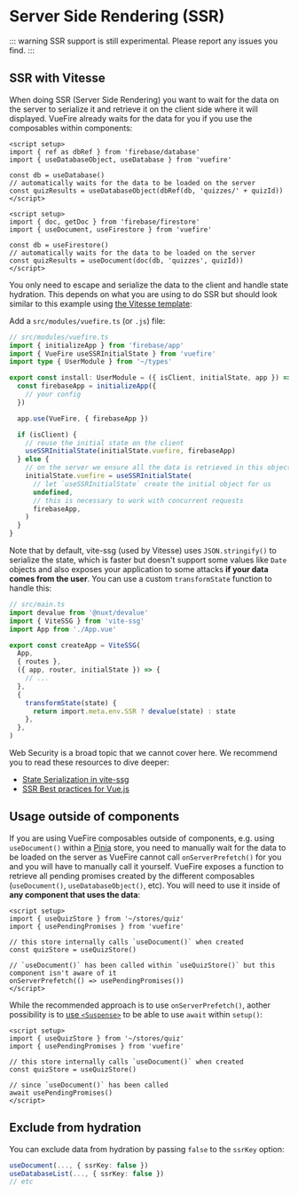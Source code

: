 # Server Side Rendering (SSR)

<!-- NOTE: hide until it works -->
<!-- ::: tip
If you are using Nuxt.js, read the [Nuxt guide](/nuxt/getting-started.md) instead, most of the things are already configured for you.
::: -->

::: warning
SSR support is still experimental. Please report any issues you find.
:::

## SSR with Vitesse

When doing SSR (Server Side Rendering) you want to wait for the data on the server to serialize it and retrieve it on the client side where it will displayed. VueFire already waits for the data for you if you use the composables within components:

<FirebaseExample>

```vue
<script setup>
import { ref as dbRef } from 'firebase/database'
import { useDatabaseObject, useDatabase } from 'vuefire'

const db = useDatabase()
// automatically waits for the data to be loaded on the server
const quizResults = useDatabaseObject(dbRef(db, 'quizzes/' + quizId))
</script>
```

```vue
<script setup>
import { doc, getDoc } from 'firebase/firestore'
import { useDocument, useFirestore } from 'vuefire'

const db = useFirestore()
// automatically waits for the data to be loaded on the server
const quizResults = useDocument(doc(db, 'quizzes', quizId))
</script>
```

</FirebaseExample>

You only need to escape and serialize the data to the client and handle state hydration. This depends on what you are using to do SSR but should look similar to this example using [the Vitesse template](https://github.com/antfu/vitesse):

Add a `src/modules/vuefire.ts` (or `.js`) file:

```ts
// src/modules/vuefire.ts
import { initializeApp } from 'firebase/app'
import { VueFire useSSRInitialState } from 'vuefire'
import type { UserModule } from '~/types'

export const install: UserModule = ({ isClient, initialState, app }) => {
  const firebaseApp = initializeApp({
    // your config
  })

  app.use(VueFire, { firebaseApp })

  if (isClient) {
    // reuse the initial state on the client
    useSSRInitialState(initialState.vuefire, firebaseApp)
  } else {
    // on the server we ensure all the data is retrieved in this object
    initialState.vuefire = useSSRInitialState(
      // let `useSSRInitialState` create the initial object for us
      undefined,
      // this is necessary to work with concurrent requests
      firebaseApp,
    )
  }
}
```

Note that by default, vite-ssg (used by Vitesse) uses `JSON.stringify()` to serialize the state, which is faster but doesn't support some values like `Date` objects and also exposes your application to some attacks **if your data comes from the user**. You can use a custom `transformState` function to handle this:

```ts
// src/main.ts
import devalue from '@nuxt/devalue'
import { ViteSSG } from 'vite-ssg'
import App from './App.vue'

export const createApp = ViteSSG(
  App,
  { routes },
  ({ app, router, initialState }) => {
    // ...
  },
  {
    transformState(state) {
      return import.meta.env.SSR ? devalue(state) : state
    },
  },
)
```

Web Security is a broad topic that we cannot cover here. We recommend you to read these resources to dive deeper:

- [State Serialization in vite-ssg](https://github.com/antfu/vite-ssg#state-serialization)
- [SSR Best practices for Vue.js](https://vuejs.org/guide/best-practices/security.html#server-side-rendering-ssr)

## Usage outside of components

If you are using VueFire composables outside of components, e.g. using `useDocument()` within a [Pinia](https://pinia.vuejs.org) store, you need to manually wait for the data to be loaded on the server as VueFire cannot call `onServerPrefetch()` for you and you will have to manually call it yourself. VueFire exposes a function to retrieve all pending promises created by the different composables (`useDocument()`, `useDatabaseObject()`, etc). You will need to use it inside of **any component that uses the data**:

```vue
<script setup>
import { useQuizStore } from '~/stores/quiz'
import { usePendingPromises } from 'vuefire'

// this store internally calls `useDocument()` when created
const quizStore = useQuizStore()

// `useDocument()` has been called within `useQuizStore()` but this component isn't aware of it
onServerPrefetch(() => usePendingPromises())
</script>
```

While the recommended approach is to use `onServerPrefetch()`, aother possibility is to [use `<Suspense>`](https://vuejs.org/guide/built-ins/suspense.html#suspense) to be able to use `await` within `setup()`:

```vue
<script setup>
import { useQuizStore } from '~/stores/quiz'
import { usePendingPromises } from 'vuefire'

// this store internally calls `useDocument()` when created
const quizStore = useQuizStore()

// since `useDocument()` has been called 
await usePendingPromises()
</script>
```

## Exclude from hydration

You can exclude data from hydration by passing `false` to the `ssrKey` option:

```ts
useDocument(..., { ssrKey: false })
useDatabaseList(..., { ssrKey: false })
// etc
```

<!-- TODO: I wonder if we could attach effect scopes to applications so `onServerPrefetch()` is still awaited when attached -->

<!-- 

## Vue Router Data Loaders

Get the data once only on server

```vue
<script lang="ts">
export const useUserList = defineLoader(async () => {
  const { data: users, promise } = useCollection(collection(db, 'users'), { once: true })
  await promise.value
  // or
  // const users = await useCollectionOnce(collection(db, 'users'))
  return users
})
</script>

<script setup lang="ts">
const { data: users } = useUserList()
</script>
```

-->
